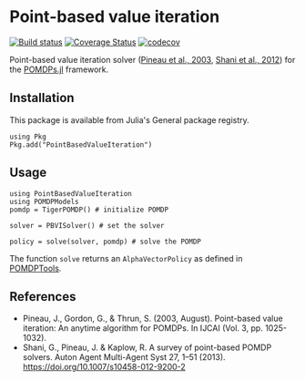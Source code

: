 # Point-based value iteration

[![Build status](https://travis-ci.com/JuliaPOMDP/PointBasedValueIteration.jl.svg?branch=master)](https://travis-ci.com/github/JuliaPOMDP/PointBasedValueIteration.jl)
[![Coverage Status](https://coveralls.io/repos/github/JuliaPOMDP/PointBasedValueIteration.jl/badge.svg?branch=master)](https://coveralls.io/github/JuliaPOMDP/PointBasedValueIteration.jl?branch=master)
[![codecov](https://codecov.io/gh/JuliaPOMDP/PointBasedValueIteration.jl/branch/master/graph/badge.svg)](https://codecov.io/gh/JuliaPOMDP/PointBasedValueIteration.jl)


Point-based value iteration solver ([Pineau et al., 2003](http://www.fore.robot.cc/papers/Pineau03a.pdf), [Shani et al., 2012](https://link.springer.com/content/pdf/10.1007/s10458-012-9200-2.pdf)) for the [POMDPs.jl](https://github.com/JuliaPOMDP/POMDPs.jl) framework.

## Installation
This package is available from Julia's General package registry.
```
using Pkg
Pkg.add("PointBasedValueIteration")
```

## Usage
```
using PointBasedValueIteration
using POMDPModels
pomdp = TigerPOMDP() # initialize POMDP

solver = PBVISolver() # set the solver

policy = solve(solver, pomdp) # solve the POMDP
```

The function `solve` returns an `AlphaVectorPolicy` as defined in [POMDPTools](https://juliapomdp.github.io/POMDPs.jl/latest/POMDPTools/policies/).

## References
- Pineau, J., Gordon, G., & Thrun, S. (2003, August). Point-based value iteration: An anytime algorithm for POMDPs. In IJCAI (Vol. 3, pp. 1025-1032).
- Shani, G., Pineau, J. & Kaplow, R. A survey of point-based POMDP solvers. Auton Agent Multi-Agent Syst 27, 1–51 (2013). https://doi.org/10.1007/s10458-012-9200-2
